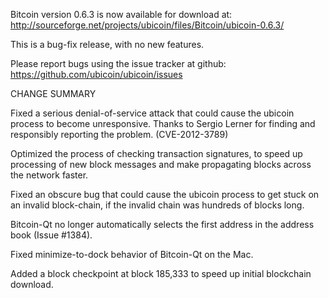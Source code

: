 Bitcoin version 0.6.3 is now available for download at:
  http://sourceforge.net/projects/ubicoin/files/Bitcoin/ubicoin-0.6.3/

This is a bug-fix release, with no new features.

Please report bugs using the issue tracker at github:
  https://github.com/ubicoin/ubicoin/issues

CHANGE SUMMARY

Fixed a serious denial-of-service attack that could cause the
ubicoin process to become unresponsive. Thanks to Sergio Lerner
for finding and responsibly reporting the problem. (CVE-2012-3789)

Optimized the process of checking transaction signatures, to
speed up processing of new block messages and make propagating
blocks across the network faster.

Fixed an obscure bug that could cause the ubicoin process to get
stuck on an invalid block-chain, if the invalid chain was
hundreds of blocks long.

Bitcoin-Qt no longer automatically selects the first address
in the address book (Issue #1384).

Fixed minimize-to-dock behavior of Bitcoin-Qt on the Mac.

Added a block checkpoint at block 185,333 to speed up initial
blockchain download.

